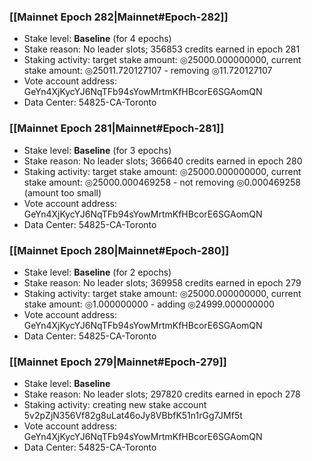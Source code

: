 ### [[Mainnet Epoch 282|Mainnet#Epoch-282]]
* Stake level: **Baseline** (for 4 epochs)
* Stake reason: No leader slots; 356853 credits earned in epoch 281
* Staking activity: target stake amount: ◎25000.000000000, current stake amount: ◎25011.720127107 - removing ◎11.720127107
* Vote account address: GeYn4XjKycYJ6NqTFb94sYowMrtmKfHBcorE6SGAomQN
* Data Center: 54825-CA-Toronto
### [[Mainnet Epoch 281|Mainnet#Epoch-281]]
* Stake level: **Baseline** (for 3 epochs)
* Stake reason: No leader slots; 366640 credits earned in epoch 280
* Staking activity: target stake amount: ◎25000.000000000, current stake amount: ◎25000.000469258 - not removing ◎0.000469258 (amount too small)
* Vote account address: GeYn4XjKycYJ6NqTFb94sYowMrtmKfHBcorE6SGAomQN
* Data Center: 54825-CA-Toronto
### [[Mainnet Epoch 280|Mainnet#Epoch-280]]
* Stake level: **Baseline** (for 2 epochs)
* Stake reason: No leader slots; 369958 credits earned in epoch 279
* Staking activity: target stake amount: ◎25000.000000000, current stake amount: ◎1.000000000 - adding ◎24999.000000000
* Vote account address: GeYn4XjKycYJ6NqTFb94sYowMrtmKfHBcorE6SGAomQN
* Data Center: 54825-CA-Toronto
### [[Mainnet Epoch 279|Mainnet#Epoch-279]]
* Stake level: **Baseline**
* Stake reason: No leader slots; 297820 credits earned in epoch 278
* Staking activity: creating new stake account 5v2pZjN356Vf82g8uLat46oJy8VBbfK51n1rGg7JMf5t
* Vote account address: GeYn4XjKycYJ6NqTFb94sYowMrtmKfHBcorE6SGAomQN
* Data Center: 54825-CA-Toronto